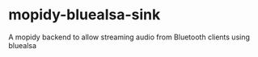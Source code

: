 # mopidy-bluealsa-sink
A mopidy backend to allow streaming audio from Bluetooth clients using bluealsa
